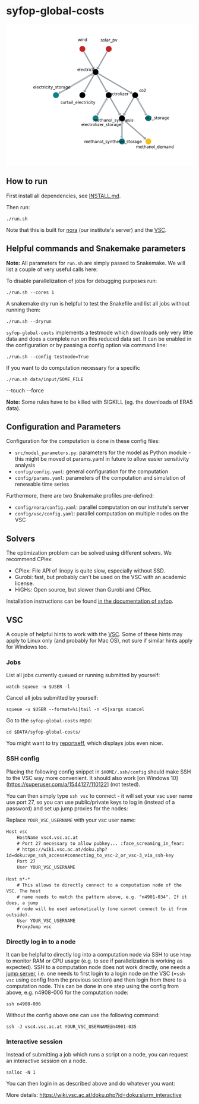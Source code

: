 syfop-global-costs
==================

![Graph of the network](data/output/network.png)


How to run
----------

First install all dependencies, see [INSTALL.md](INSTALL.md).

Then run:

```
./run.sh
```

Note that this is built for [nora](https://nora.boku.ac.at/) (our institute's server) and the
[VSC](https://vsc.ac.at/).


Helpful commands and Snakemake parameters
-----------------------------------------

**Note:** All parameters for `run.sh` are simply passed to Snakemake. We will list a couple of very
useful calls here:

To disable parallelization of jobs for debugging purposes run:

```
./run.sh --cores 1
```

A snakemake dry run is helpful to test the Snakefile and list all jobs without running them:

```
./run.sh --dryrun
```

`syfop-global-costs` implements a testmode which downloads only very little data and does a
complete run on this reduced data set. It can be enabled in the configuration or by passing a
config option via command line:

```
./run.sh --config testmode=True
```

If you want to do computation necessary for a specific

```
./run.sh data/input/SOME_FILE
```

--touch
--force


**Note:** Some rules have to be killed with SIGKILL (eg. the downloads of ERA5 data).


Configuration and Parameters
----------------------------

Configuration for the computation is done in these config files:

- `src/model_parameters.py`: parameters for the model as Python module - this might be moved ot
  params.yaml in future to allow easier sensitivity analysis
- `config/config.yaml`: general configuration for the computation
- `config/params.yaml`: parameters of the computation and simulation of renewable time series


Furthermore, there are two Snakemake profiles pre-defined:

- `config/nora/config.yaml`: parallel computation on our institute's server
- `config/vsc/config.yaml`: parallel computation on multiple nodes on the VSC


Solvers
-------

The optimization problem can be solved using different solvers. We recommend CPlex:

- CPlex: File API of linopy is quite slow, especially without SSD.
- Gurobi: fast, but probably can't be used on the VSC with an academic license.
- HiGHs: Open source, but slower than Gurobi and CPlex.

Installation instructions can be found [in the documentation of syfop](https://syfop.readthedocs.io/latest/how-to-install.html#install-solvers).


VSC
---

A couple of helpful hints to work with the [VSC](https://vsc.ac.at/). Some of these hints may apply
to Linux only (and probably for Mac OS), not sure if similar hints apply for Windows too.


### Jobs

List all jobs currently queued or running submitted by yourself:

```
watch squeue -u $USER -l
```

Cancel all jobs submitted by yourself:

```
squeue -u $USER --format=%i|tail -n +5|xargs scancel
```

Go to the `syfop-global-costs` repo:

```
cd $DATA/syfop-global-costs/
```

You might want to try [reportseff](https://github.com/troycomi/reportseff), which displays jobs
even nicer.


### SSH config

Placing the following config snippet in `$HOME/.ssh/config` should make SSH to the VSC way more
convenient. It should also work [on Windows 10](https://superuser.com/a/1544127/110122] (not tested).

You can then simply type `ssh vsc` to connect - it will set your vsc user name use port 27, so you
can use public/private keys to log in (instead of a password) and set up jump proxies for the
nodes:

Replace `YOUR_VSC_USERNAME` with your vsc user name:

```
Host vsc
    HostName vsc4.vsc.ac.at
    # Port 27 necessary to allow pubkey... :face_screaming_in_fear:
    # https://wiki.vsc.ac.at/doku.php?id=doku:vpn_ssh_access#connecting_to_vsc-2_or_vsc-3_via_ssh-key
    Port 27
    User YOUR_VSC_USERNAME

Host n*-*
    # This allows to directly connect to a computation node of the VSC. The host
    # name needs to match the pattern above, e.g. "n4901-034". If it does, a jump
    # node will be used automatically (one cannot connect to it from outside).
    User YOUR_VSC_USERNAME
    ProxyJump vsc
```


### Directly log in to a node

It can be helpful to directly log into a computation node via SSH to use `htop` to monitor RAM or
CPU usage (e.g. to see if parallelization is working as expected). SSH to a computation node does
not work directly, one needs a [jump server](https://en.wikipedia.org/wiki/Jump_server), i.e. one
needs to first login to a login node on the VSC (=`ssh vsc` using config from the previous section)
and then login from there to a computation node. This can be done in one step using the config from
above, e.g. n4908-006 for the computation node:

```
ssh n4908-006
```

Without the config above one can use the following command:

```
ssh -J vsc4.vsc.ac.at YOUR_VSC_USERNAME@n4901-035
```


### Interactive session

Instead of submitting a job which runs a script on a node, you can request an interactive session
on a node.

```
salloc -N 1
```

You can then login in as described above and do whatever you want:

More details: https://wiki.vsc.ac.at/doku.php?id=doku:slurm_interactive
